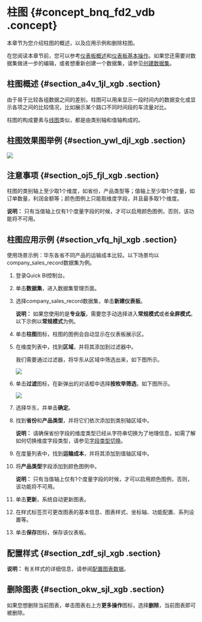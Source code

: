 # 柱图 {#concept_bnq_fd2_vdb .concept}

本章节为您介绍柱图的概述，以及应用示例和删除柱图。

在您阅读本章节前，您可以参考[仪表板概述](intl.zh-CN/用户指南/仪表板制作/仪表板概述.md#)和[仪表板基本操作](intl.zh-CN/用户指南/仪表板制作/仪表板基本操作/仪表板基本操作概述.md#)。如果您还需要对数据集做进一步的编辑，或者想重新创建一个数据集，请参见[创建数据集](intl.zh-CN/用户指南/数据建模/管理数据集/创建数据集.md#)。

## 柱图概述 {#section_a4v_1jl_xgb .section}

由于易于比较各组数据之间的差别，柱图可以用来显示一段时间内的数据变化或显示各项之间的比较情况，比如展示某个路口不同时间段的车流量对比。

柱图的构成要素与[线图](intl.zh-CN/用户指南/仪表板制作/仪表板图表制作/线图.md#)类似，都是由类别轴和值轴构成的。

## 柱图效果图举例 {#section_ywl_djl_xgb .section}

![](http://static-aliyun-doc.oss-cn-hangzhou.aliyuncs.com/assets/img/9126/15640459981689_zh-CN.png)

## 注意事项 {#section_oj5_fjl_xgb .section}

柱图的类别轴上至少取1个维度，如省份，产品类型等；值轴上至少取1个度量，如订单数量，利润金额等；颜色图例上只能取维度字段，并且最多取1个维度。

**说明：** 只有当值轴上仅有1个度量字段的时候，才可以启用颜色图例，否则，该功能将不可用。

## 柱图应用示例 {#section_vfq_hjl_xgb .section}

使用场景示例：华东各省不同产品的运输成本比较。以下场景均以company\_sales\_record数据集为例。

1.  登录Quick BI控制台。
2.  单击**数据集**，进入数据集管理页面。
3.  选择company\_sales\_record数据集，单击**新建仪表板**。

    **说明：** 如果您使用的是**专业版**，需要您手动选择进入**常规模式**或者**全屏模式**。以下示例以**常规模式**为例。

4.  单击**柱图**图标，柱图的图例会自动显示在仪表板展示区。
5.  在维度列表中，找到**区域**，并将其添加到过滤器中。

    我们需要通过过滤器，将华东从区域中筛选出来，如下图所示。

    ![](http://static-aliyun-doc.oss-cn-hangzhou.aliyuncs.com/assets/img/9126/15640459981685_zh-CN.png)

6.  单击**过滤**图标，在新弹出的对话框中选择**按枚举筛选**，如下图所示。

    ![](http://static-aliyun-doc.oss-cn-hangzhou.aliyuncs.com/assets/img/9126/156404599811401_zh-CN.png)

7.  选择华东，并单击**确定**。
8.  找到**省份**和**产品类型**，并将它们依次添加到类别轴区域中。

    **说明：** 请确保省份字段的维度类型已经从字符串切换为了地理信息，如需了解如何切换维度字段类型，请参见[字段类型切换](intl.zh-CN/用户指南/数据建模/管理数据集/字段类型切换.md#)。

9.  在度量列表中，找到**运输成本**，并将其添加到值轴区域中。
10. 将**产品类型**字段添加到颜色图例中。

    **说明：** 只有当值轴上仅有1个度量字段的时候，才可以启用颜色图例，否则，该功能将不可用。

11. 单击**更新**，系统自动更新图表。
12. 在样式标签页可更改图表的基本信息、图表样式、坐标轴、功能配置、系列设置等。
13. 单击**保存**图标，保存该仪表板。

## 配置样式 {#section_zdf_sjl_xgb .section}

**说明：** 有关样式的详细信息，请参阅[配置图表数据](intl.zh-CN/用户指南/仪表板制作/仪表板基本操作/配置图表数据.md#)。

## 删除图表 {#section_okw_sjl_xgb .section}

如果您想删除当前图表，单击图表右上方**更多操作**图标，选择**删除**，当前图表即可被删除。


